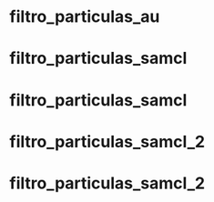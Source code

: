 # filtro_particulas_au
# filtro_particulas_samcl
# filtro_particulas_samcl
# filtro_particulas_samcl_2
# filtro_particulas_samcl_2

